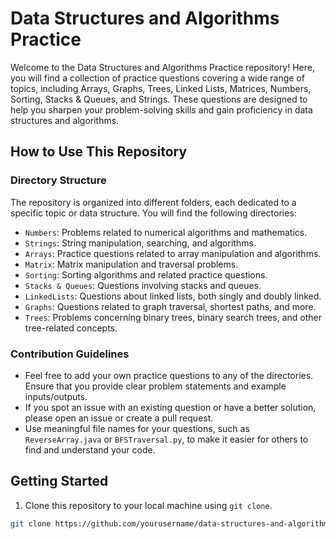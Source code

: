 # Data Structures and Algorithms Practice

Welcome to the Data Structures and Algorithms Practice repository! Here, you will find a collection of practice questions covering a wide range of topics, including Arrays, Graphs, Trees, Linked Lists, Matrices, Numbers, Sorting, Stacks & Queues, and Strings. These questions are designed to help you sharpen your problem-solving skills and gain proficiency in data structures and algorithms.

## How to Use This Repository

### Directory Structure

The repository is organized into different folders, each dedicated to a specific topic or data structure. You will find the following directories:

- `Numbers`: Problems related to numerical algorithms and mathematics.
- `Strings`: String manipulation, searching, and algorithms.
- `Arrays`: Practice questions related to array manipulation and algorithms.
- `Matrix`: Matrix manipulation and traversal problems.
- `Sorting`: Sorting algorithms and related practice questions.
- `Stacks & Queues`: Questions involving stacks and queues.
- `LinkedLists`: Questions about linked lists, both singly and doubly linked.
- `Graphs`: Questions related to graph traversal, shortest paths, and more.
- `Trees`: Problems concerning binary trees, binary search trees, and other tree-related concepts.


### Contribution Guidelines

- Feel free to add your own practice questions to any of the directories. Ensure that you provide clear problem statements and example inputs/outputs.
- If you spot an issue with an existing question or have a better solution, please open an issue or create a pull request.
- Use meaningful file names for your questions, such as `ReverseArray.java` or `BFSTraversal.py`, to make it easier for others to find and understand your code.

## Getting Started

1. Clone this repository to your local machine using `git clone`.

```bash
git clone https://github.com/yourusername/data-structures-and-algorithms-practice.git
